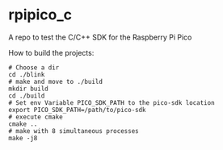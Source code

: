 # rpipico_c
A repo to test the C/C++ SDK for the Raspberry Pi Pico

How to build the projects:
````shell
# Choose a dir
cd ./blink
# make and move to ./build
mkdir build
cd ./build
# Set env Variable PICO_SDK_PATH to the pico-sdk location
export PICO_SDK_PATH=/path/to/pico-sdk
# execute cmake
cmake ..
# make with 8 simultaneous processes
make -j8
````